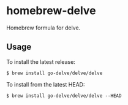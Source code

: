 homebrew-delve
===============

Homebrew formula for delve.

## Usage

To install the latest release:

    $ brew install go-delve/delve/delve

To install from the latest HEAD:

    $ brew install go-delve/delve/delve --HEAD
